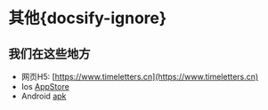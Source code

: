 # 其他{docsify-ignore}

## 我们在这些地方

- 网页H5: [https://www.timeletters.cn](https://www.timeletters.cn)
- Ios [AppStore](https://apps.apple.com/cn/app/id1552523043)
- Android [apk](https://vkceyugu.cdn.bspapp.com/VKCEYUGU-dd8c776e-5819-404d-9e85-7faaaf426be8/f522728c-2ad0-42cf-9a0d-d10c4778c6e6.apk)
